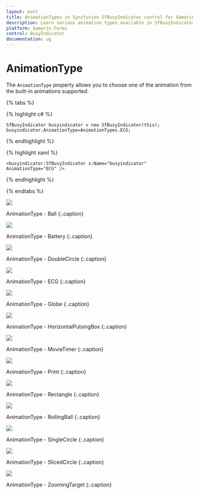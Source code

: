 ```yaml
---
layout: post
title: AnimationTypes in Syncfusion SfBusyIndicator control for Xamarin.Forms
description: Learn various animation types available in SfBusyIndicator
platform: Xamarin.Forms
control: BusyIndicator
documentation: ug
---
```

# AnimationType

The `AnimationType` property allows you to choose one of the animation from the built-in animations supported.

{% tabs %}

{% highlight c# %}

	SfBusyIndicator busyindicator = new SfBusyIndicator(this);
	busyindicator.AnimationType=AnimationTypes.ECG;
	
{% endhighlight %}

{% highlight xaml %}

	<busyindicator:SfBusyIndicator x:Name="busyindicator" AnimationType="ECG" />

{% endhighlight %}

{% endtabs %}

![](images/Ball.png) 

AnimationType - Ball
{:.caption}

![](images/Battery.png) 

AnimationType - Battery
{:.caption}

![](images/DoubleCircle.png)

AnimationType - DoubleCircle
{:.caption}

![](images/ECG.png) 

AnimationType - ECG
{:.caption}

![](images/Globe.png) 

AnimationType - Globe
{:.caption}

![](images/HorizontalPulsingBox.png) 

AnimationType - HorizontalPulsingBox
{:.caption}

![](images/MovieTimer.png) 

AnimationType - MovieTimer
{:.caption}

![](images/Print.png)

AnimationType - Print
{:.caption}

![](images/Rectangle.png) 

AnimationType - Rectangle
{:.caption}

![](images/RollingBall.png)

AnimationType - RollingBall
{:.caption}

![](images/SingleCircle.png) 

AnimationType - SingleCircle
{:.caption}

![](images/SlicedCircle.png)

AnimationType - SlicedCircle
{:.caption}

![](images/ZoomingTarget.png)

AnimationType - ZoomingTarget 
{:.caption}



